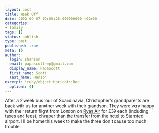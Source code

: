 ```yaml
---
layout: post
title: Week Off
date: 2002-09-07 09:09:26.000000000 +02:00
categories:
- family
tags: []
status: publish
type: post
published: true
meta: {}
author:
  login: shanson
  email: papascott-wp@gmail.com
  display_name: PapaScott
  first_name: Scott
  last_name: Hanson
excerpt: !ruby/object:Hpricot::Doc
  options: {}
---
```

<p>After a 2 week bus tour of Scandinavia, Christopher's grandparents are back with us for another week with their grandson. They were very happy with their return flight from London on <a href="">Ryan Air</a> for &pound;39 each (including taxes and fees), cheaper than the transfer from the hotel to Stansted airport. I'll be home this week to make the three don't cause too much trouble.</p>

